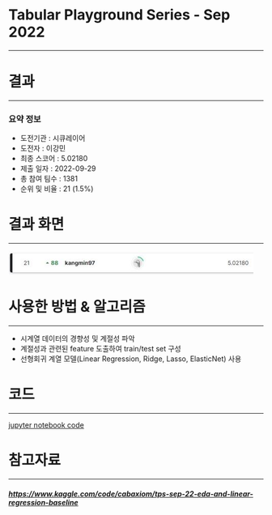 # Tabular Playground Series - Sep 2022
---
# 결과
---
### 요약 정보
* 도전기관 : 시큐레이어
* 도전자 : 이강민
* 최종 스코어 : 5.02180
* 제출 일자 : 2022-09-29
* 총 참여 팀수 : 1381
* 순위 및 비율 : 21 (1.5%)

# 결과 화면
---
![final_rank_and_score](./img/rank_score.JPG)

# 사용한 방법 & 알고리즘
---
* 시계열 데이터의 경향성 및 계절성 파악
* 계절성과 관련된 feature 도출하여 train/test set 구성
* 선형회귀 계열 모델(Linear Regression, Ridge, Lasso, ElasticNet) 사용

# 코드
---
[jupyter notebook code](TabularPlaygroundSeries_Sep2022-final.ipynb)

# 참고자료
---
##### https://www.kaggle.com/code/cabaxiom/tps-sep-22-eda-and-linear-regression-baseline


```python

```
